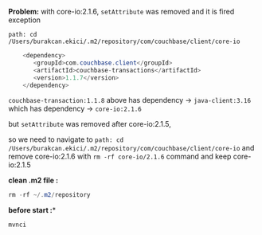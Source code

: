 **Problem:** with core-io:2.1.6, `setAttribute` was removed and it is fired exception

`path: cd /Users/burakcan.ekici/.m2/repository/com/couchbase/client/core-io`

```java
    <dependency>
       <groupId>com.couchbase.client</groupId>
       <artifactId>couchbase-transactions</artifactId>
       <version>1.1.7</version>
    </dependency>
```

`couchbase-transaction:1.1.8` above has dependency ->  `java-client:3.16` which has dependency ->  `core-io:2.1.6`

but `setAttribute` was removed after core-io:2.1.5,

so we need to navigate to `path: cd /Users/burakcan.ekici/.m2/repository/com/couchbase/client/core-io` and remove core-io:2.1.6 with `rm -rf core-io/2.1.6` command and keep core-io:2.1.5

**clean .m2 file :**
```java
rm -rf ~/.m2/repository
```

**before start :***
```java
mvnci
```
